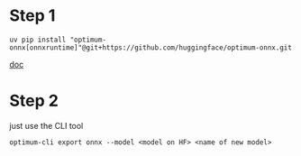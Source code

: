# Step 1
`uv pip install "optimum-onnx[onnxruntime]"@git+https://github.com/huggingface/optimum-onnx.git`

[doc](https://github.com/huggingface/optimum-onnx)

# Step 2

just use the CLI tool

`optimum-cli export onnx --model <model on HF> <name of new model>`